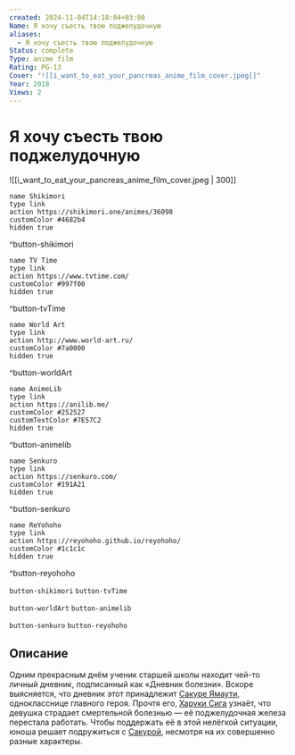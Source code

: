 ```yaml
---
created: 2024-11-04T14:18:04+03:00
Name: Я хочу съесть твою поджелудочную
aliases:
  - Я хочу съесть твою поджелудочную
Status: complete
Type: anime film
Rating: PG-13
Cover: "![[i_want_to_eat_your_pancreas_anime_film_cover.jpeg]]"
Year: 2018
Views: 2
---
```


# Я хочу съесть твою поджелудочную

![[i_want_to_eat_your_pancreas_anime_film_cover.jpeg | 300]]

```button
name Shikimori
type link
action https://shikimori.one/animes/36098
customColor #4682b4
hidden true
```
^button-shikimori

```button
name TV Time
type link
action https://www.tvtime.com/
customColor #997f00
hidden true
```
^button-tvTime

```button
name World Art
type link
action http://www.world-art.ru/
customColor #7a0000
hidden true
```
^button-worldArt

```button
name AnimeLib
type link
action https://anilib.me/
customColor #252527
customTextColor #7E57C2
hidden true
```
^button-animelib

```button
name Senkuro
type link
action https://senkuro.com/
customColor #191A21
hidden true
```
^button-senkuro

```button
name ReYohoho
type link
action https://reyohoho.github.io/reyohoho/
customColor #1c1c1c
hidden true
```
^button-reyohoho

`button-shikimori` `button-tvTime`

`button-worldArt` `button-animelib`

`button-senkuro` `button-reyohoho`

## Описание

Одним прекрасным днём ученик старшей школы находит чей-то личный дневник, подписанный как «Дневник болезни». Вскоре выясняется, что дневник этот принадлежит [Сакуре Ямаути](https://shikimori.one/characters/157117-sakura-yamauchi), однокласснице главного героя. Прочтя его, [Харуки Сига](https://shikimori.one/characters/158197-haruki-shiga) узнаёт, что девушка страдает смертельной болезнью — её поджелудочная железа перестала работать. Чтобы поддержать её в этой нелёгкой ситуации, юноша решает подружиться с [Сакурой](https://shikimori.one/characters/157117-sakura-yamauchi), несмотря на их совершенно разные характеры.
